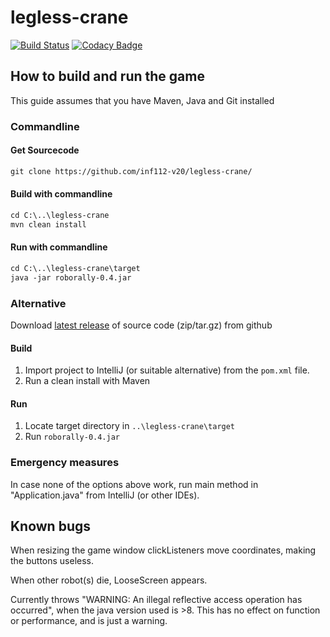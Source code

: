 # legless-crane

[![Build Status](https://travis-ci.com/inf112-v20/legless-crane.svg?branch=master)](https://travis-ci.com/inf112-v20/legless-crane) [![Codacy Badge](https://api.codacy.com/project/badge/Grade/a90f767e283a4cf7b88e8bb3c344fded)](https://www.codacy.com/gh/inf112-v20/legless-crane?utm_source=github.com&utm_medium=referral&utm_content=inf112-v20/staring-horse&utm_campaign=Badge_Grade) 
## How to build and run the game
This guide assumes that you have Maven, Java and Git installed
### Commandline
#### Get Sourcecode
```html
git clone https://github.com/inf112-v20/legless-crane/
```

#### Build with commandline
```html
cd C:\..\legless-crane
mvn clean install
```
#### Run with commandline
```html
cd C:\..\legless-crane\target
java -jar roborally-0.4.jar
```

### Alternative

Download [latest release](https://github.com/inf112-v20/legless-crane/releases) of source code (zip/tar.gz) from github

#### Build
1.  Import project to IntelliJ (or suitable alternative) from the `pom.xml` file.
2.  Run a clean install with Maven

#### Run
1.  Locate target directory in `..\legless-crane\target`
2.  Run `roborally-0.4.jar`

### Emergency measures
In case none of the options above work, run main method in "Application.java" from IntelliJ (or other IDEs).

## Known bugs
When resizing the game window clickListeners move coordinates, making the buttons useless.

When other robot(s) die, LooseScreen appears.

Currently throws "WARNING: An illegal reflective access operation has occurred", 
when the java version used is >8. This has no effect on function or performance, and is just a warning.
